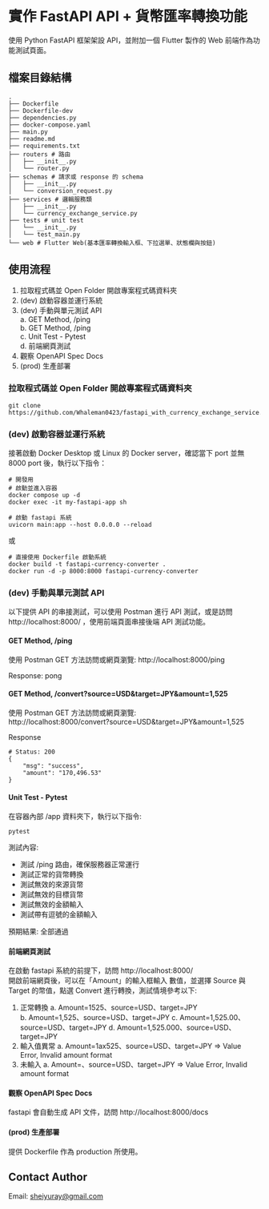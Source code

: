 # 實作 FastAPI API + 貨幣匯率轉換功能
使用 Python FastAPI 框架架設 API，並附加一個 Flutter 製作的 Web 前端作為功能測試頁面。

## 檔案目錄結構
```
.
├── Dockerfile
├── Dockerfile-dev
├── dependencies.py
├── docker-compose.yaml
├── main.py
├── readme.md
├── requirements.txt
├── routers # 路由
│   ├── __init__.py
│   └── router.py
├── schemas # 請求或 response 的 schema
│   ├── __init__.py
│   └── conversion_request.py
├── services # 邏輯服務類
│   ├── __init__.py
│   └── currency_exchange_service.py
├── tests # unit test
│   └── __init__.py
│   └── test_main.py
└── web # Flutter Web(基本匯率轉換輸入框、下拉選單、狀態欄與按鈕)
```

## 使用流程
1. 拉取程式碼並 Open Folder 開啟專案程式碼資料夾
2. (dev) 啟動容器並運行系統
3. (dev) 手動與單元測試 API  
a. GET Method, /ping  
b. GET Method, /ping  
c. Unit Test - Pytest  
d. 前端網頁測試
4. 觀察 OpenAPI Spec Docs
5. (prod) 生產部署

### 拉取程式碼並 Open Folder 開啟專案程式碼資料夾
```
git clone https://github.com/Whaleman0423/fastapi_with_currency_exchange_service.git
```

### (dev) 啟動容器並運行系統
接著啟動 Docker Desktop 或 Linux 的 Docker server，確認當下 port 並無 8000 port 後，執行以下指令：

```
# 開發用
# 啟動並進入容器
docker compose up -d
docker exec -it my-fastapi-app sh

# 啟動 fastapi 系統
uvicorn main:app --host 0.0.0.0 --reload
```
或
```
# 直接使用 Dockerfile 啟動系統
docker build -t fastapi-currency-converter .
docker run -d -p 8000:8000 fastapi-currency-converter
```

### (dev) 手動與單元測試 API
以下提供 API 的串接測試，可以使用 Postman 進行 API 測試，或是訪問 http://localhost:8000/ ，使用前端頁面串接後端 API 測試功能。

#### GET Method, /ping
使用 Postman GET 方法訪問或網頁瀏覽: http://localhost:8000/ping

Response: pong

#### GET Method, /convert?source=USD&target=JPY&amount=1,525
使用 Postman GET 方法訪問或網頁瀏覽:  
http://localhost:8000/convert?source=USD&target=JPY&amount=1,525

Response
```
# Status: 200
{
    "msg": "success",
    "amount": "170,496.53"
}
```

#### Unit Test - Pytest
在容器內部 /app 資料夾下，執行以下指令:
```
pytest
```
測試內容:  
* 測試 /ping 路由，確保服務器正常運行
* 測試正常的貨幣轉換
* 測試無效的來源貨幣
* 測試無效的目標貨幣
* 測試無效的金額輸入
* 測試帶有逗號的金額輸入

預期結果: 全部通過

#### 前端網頁測試
在啟動 fastapi 系統的前提下，訪問 http://localhost:8000/  
開啟前端網頁後，可以在「Amount」的輸入框輸入 數值，並選擇 Source 與 Target 的幣值，點選 Convert 進行轉換，測試情境參考以下:  
1. 正常轉換
a. Amount=1525、source=USD、target=JPY  
b. Amount=1,525、source=USD、target=JPY
c. Amount=1,525.00、source=USD、target=JPY
d. Amount=1,525.000、source=USD、target=JPY
2. 輸入值異常
a. Amount=1ax525、source=USD、target=JPY => Value Error, Invalid amount format
3. 未輸入
a. Amount=、source=USD、target=JPY => Value Error, Invalid amount format

#### 觀察 OpenAPI Spec Docs
fastapi 會自動生成 API 文件，訪問 http://localhost:8000/docs

#### (prod) 生產部署
提供 Dockerfile 作為 production 所使用。  

## Contact Author
Email: sheiyuray@gmail.com